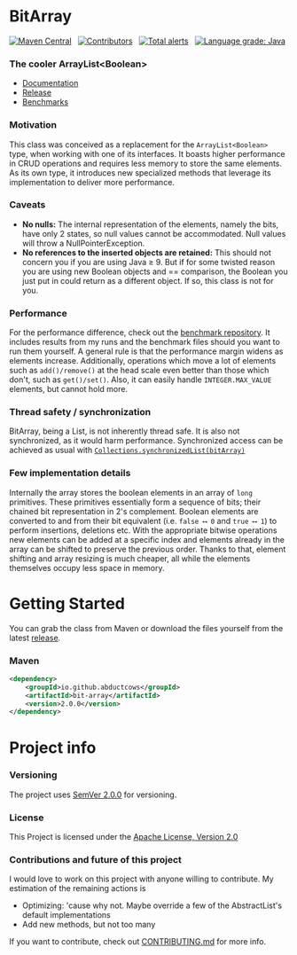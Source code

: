 # BitArray
[![Maven Central](https://img.shields.io/maven-central/v/io.github.abductcows/bit-array.svg?label=Maven%20Central)](https://search.maven.org/search?q=g:%22io.github.abductcows%22%20AND%20a:%22bit-array%22)&nbsp;&nbsp;
[![Contributors][contributors-shield]][contributors-url]&nbsp;&nbsp;
[![Total alerts](https://img.shields.io/lgtm/alerts/g/Abductcows/java-bit-array.svg?logo=lgtm&logoWidth=18)](https://lgtm.com/projects/g/Abductcows/java-bit-array/alerts/)&nbsp;&nbsp;
[![Language grade: Java](https://img.shields.io/lgtm/grade/java/g/Abductcows/java-bit-array.svg?logo=lgtm&logoWidth=18)](https://lgtm.com/projects/g/Abductcows/java-bit-array/context:java)

### The cooler ArrayList\<Boolean\>
- [Documentation](https://abductcows.github.io/java-bit-array/gr/geompokon/bitarray/BitArray.html) 
- [Release](#getting-started)
- [Benchmarks](https://github.com/Abductcows/bit-array-benchmarks)

### Motivation
This class was conceived as a replacement for the `ArrayList<Boolean>` type, when working with one of its interfaces. It boasts higher performance in CRUD operations and requires less memory to store the same elements. As its own type, it introduces new specialized methods that leverage its implementation to deliver more performance. 

### Caveats
- **No nulls:** The internal representation of the elements, namely the bits, have only 2 states, so null values cannot be accommodated. Null values will throw a NullPointerException. 
- **No references to the inserted objects are retained:** This should not concern you if you are using Java ≥ 9. But if for some twisted reason you are using new Boolean objects and == comparison, the Boolean you just put in could return as a different object. If so, this class is not for you.

### Performance
For the performance difference, check out the [benchmark repository](https://github.com/Abductcows/bit-array-benchmarks). It includes results from my runs and the benchmark files should you want to run them yourself. A general rule is that the performance margin widens as elements increase. Additionally, operations which move a lot of elements such as `add()/remove()` at the head scale even better than those which don't, such as `get()/set()`. Also, it can easily handle `INTEGER.MAX_VALUE` elements, but cannot hold more. 

### Thread safety / synchronization
BitArray, being a List, is not inherently thread safe. It is also not synchronized, as it would harm performance. Synchronized access can be achieved as usual with [`Collections.synchronizedList(bitArray)`](https://docs.oracle.com/en/java/javase/11/docs/api/java.base/java/util/Collections.html#synchronizedList(java.util.List))

### Few implementation details
Internally the array stores the boolean elements in an array of `long` primitives. These primitives essentially form a sequence of bits; their chained bit representation in 2's complement. Boolean elements are converted to and from their bit equivalent (i.e. `false ⟷ 0` and `true ⟷ 1`) to perform insertions, deletions etc. With the appropriate bitwise operations new elements can be added at a specific index and elements already in the array can be shifted to preserve the previous order. Thanks to that, element shifting and array resizing is much cheaper, all while the elements themselves occupy less space in memory.

# Getting Started
You can grab the class from Maven or download the files yourself from the latest [release](https://github.com/Abductcows/java-bit-array/releases/latest).

### Maven
```xml
<dependency>
    <groupId>io.github.abductcows</groupId>
    <artifactId>bit-array</artifactId>
    <version>2.0.0</version>
</dependency>
```

# Project info

### Versioning
The project uses [SemVer 2.0.0](https://semver.org/) for versioning.

### License
This Project is licensed under the [Apache License, Version 2.0](https://www.apache.org/licenses/LICENSE-2.0)

### Contributions and future of this project
I would love to work on this project with anyone willing to contribute. My estimation of the remaining actions is  

- Optimizing: 'cause why not. Maybe override a few of the AbstractList's default implementations
- Add new methods, but not too many

If you want to contribute, check out [CONTRIBUTING.md](CONTRIBUTING.md) for more info.

[lgtm-alerts-url]: https://lgtm.com/projects/g/Abductcows/java-bit-array/?mode=list
[lgtm-alerts-shield]: https://img.shields.io/lgtm/alerts/github/abductcows/java-bit-array
[lgtm-quality-url]: https://lgtm.com/projects/g/Abductcows/java-bit-array/?mode=list
[lgtm-quality-shield]: https://img.shields.io/lgtm/grade/java/github/abductcows/java-bit-array
[contributors-url]: https://github.com/Abductcows/java-bit-array/graphs/contributors
[contributors-shield]: https://img.shields.io/github/contributors/abductcows/java-bit-array
